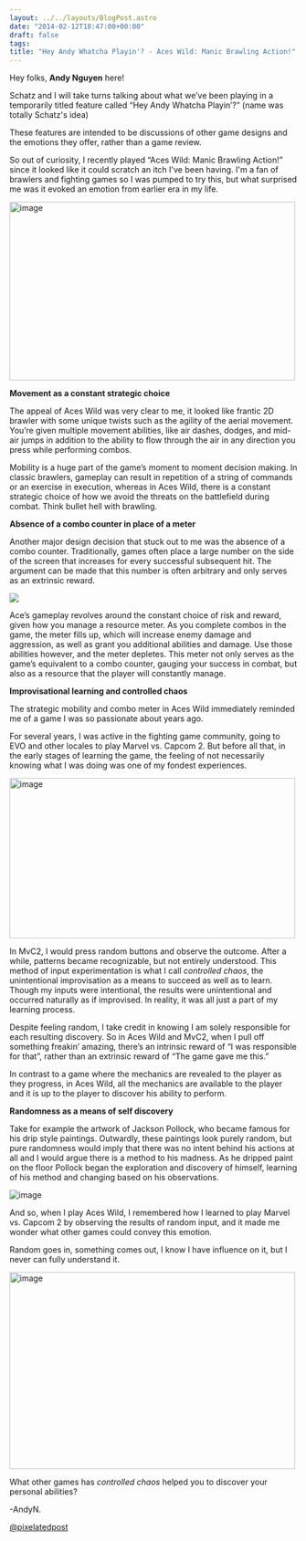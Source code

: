 ```yaml
---
layout: ../../layouts/BlogPost.astro
date: "2014-02-12T18:47:00+00:00"
draft: false
tags:
title: "Hey Andy Whatcha Playin'? - Aces Wild: Manic Brawling Action!"
---
```


<p><span>Hey folks, <strong>Andy Nguyen</strong> here!</span></p>
<p><span>Schatz and I will take turns talking about what we&rsquo;ve been playing in a temporarily titled feature called &ldquo;Hey Andy Whatcha Playin&rsquo;?&rdquo; (name was totally Schatz's idea)</span></p>
<p><span></span>These features are intended to be discussions of other game designs and the emotions they offer, rather than a game review.</p>
<p><span></span>So out of curiosity, I recently played &ldquo;Aces Wild: Manic Brawling Action!&rdquo; since it looked like it could scratch an itch I've been having. I'm a fan of brawlers and fighting games so I was pumped to try this, but what surprised me was it evoked an emotion from earlier era in my life.</p>
<p><img alt="image" height="313px;" src="https://lh6.googleusercontent.com/uQ-LtMysLN0VOI-2Q86V2TV4Q4aRO5xOlPkthYhm3kwGnC-BmacmIj3CvPkI4VSgygrt8TnIrSWbrYJ9TDNfaEu8B8bGDRofIjUeA4AM711jqmWjxrG3m1iw3g" width="500px;" /></p>
<p><strong><!-- more -->Movement as a constant strategic choice</strong></p>
<p><span>The appeal of Aces Wild was very clear to me, it looked like frantic 2D brawler with some unique twists such as the agility of the aerial movement. You&rsquo;re given multiple movement abilities, like air dashes, dodges, and mid-air jumps in addition to the ability&nbsp;to flow through the air in any direction you press while performing combos.</span></p>
<p><span></span>Mobility is a huge part of the game&rsquo;s moment to moment decision making. In classic brawlers, gameplay can result in repetition of a string of commands or an exercise in execution, whereas in Aces Wild, there is a constant strategic choice of how we avoid the threats on the battlefield during combat. Think bullet hell with brawling.</p>
<p><strong>Absence of a combo counter in place of a meter</strong></p>
<p>Another major design decision that stuck out to me was the absence of a combo counter. Traditionally, games often place a large number on the side of the screen that increases for every successful subsequent hit. The argument can be made that this number is often arbitrary and only serves as an extrinsic reward.</p>
<p><img src="/assets/blog/img/2014-02-12-hey-andy-whatcha-playin---aces-wild-manic-brawling-action\9d1782e5204984e74179b50f3539dcf2f886b8d599eb935ef63938a64bdee4d2.png" /></p>
<p></p>
<p><span>Ace&rsquo;s gameplay revolves around the constant choice of risk and reward, given how you manage a resource meter. As you complete combos in the game, the meter fills up, which will increase enemy damage and aggression, as well as grant you additional abilities and damage. Use those abilities however, and the meter depletes. This meter not only serves as the game&rsquo;s equivalent to a combo counter, gauging your success in combat, but also as a resource that the player will constantly manage.</span></p>
<p><strong>Improvisational learning and controlled chaos</strong></p>
<p>The strategic mobility and combo meter in Aces Wild immediately reminded me of a game I was so passionate about years ago.</p>
<p>For several years, I was active in the fighting game community, going to EVO and other locales to play Marvel vs. Capcom 2. But before all that, in the early stages of learning the game, the feeling of not necessarily knowing what I was doing was one of my fondest experiences.</p>
<p><img alt="image" height="281px;" src="https://lh5.googleusercontent.com/Aym8QVKVUNPE2YR8S9jADDJ4_z43hSPJeKGttAs2JT4nB0K7yo_DbhgnZ0Oi_Y-EwPqipJvFF58BkdJuGIYg20-503mI_bGKh-gwJX4HwZiEdG1PxwzJLf1q_Q" width="500px;" /></p>
<p><span id="docs-internal-guid-40f69531-22ba-2f05-c625-340b600299e5"><span>In MvC2, I would press random buttons and observe the outcome. After a while, patterns became recognizable, but not entirely understood. This method of input experimentation is what I call <em>controlled chaos</em>, the unintentional improvisation as a means to succeed as well as to learn. Though my inputs were intentional, the results were unintentional and occurred naturally as if improvised. In reality, it was all just a part of my learning process.</span></span></p>
<p><span>Despite feeling random, I take credit in knowing I am solely responsible for each resulting discovery. So in Aces Wild and MvC2, when I pull off something freakin&rsquo; amazing, there&rsquo;s an intrinsic reward of &ldquo;I was responsible for that&rdquo;, rather than an extrinsic reward of &ldquo;The game gave me this.&rdquo;</span><span></span></p>
<p><span>In contrast to a game where the mechanics are revealed to the player as they progress, in Aces Wild, all the mechanics are available to the player and it is up to the player to discover his ability to perform.</span></p>
<p><strong>Randomness as a means of self discovery</strong></p>
<p>Take for example the artwork of Jackson Pollock, who became famous for his drip style paintings. Outwardly, these paintings look purely random, but pure randomness would imply that there was no intent behind his actions at all and I would argue there is a method to his madness. As he dripped paint on the floor Pollock began the exploration and discovery of himself, learning of his method and changing based on his observations.</p>
<p><img alt="image" src="/assets/blog/img/2014-02-12-hey-andy-whatcha-playin---aces-wild-manic-brawling-action\f8479ffb5271f3fb6b5af243eb1336c1095d8cb4df239ad7477a051bc5f29605.jpg" /></p>
<p>And so, when I play Aces Wild, I remembered how I learned to play Marvel vs. Capcom 2 by observing the results of random input, and it made me wonder what other games could convey this emotion.</p>
<p>Random goes in, something comes out, I know I have influence on it, but I never can fully understand it.</p>
<p><img alt="image" height="345px;" src="https://lh5.googleusercontent.com/eN4yrJAiqB0LX-8uomKlTniMOa4kGM7BHZE-b83bwDarpCtK7WDl6OZDPfavx8rVJ3P3baYM4n7pSwrYJobqgG7_hSrXTofQ-y1wxzY8G7Rb-Qf9XaUqSIgNqw" width="500px;" /></p>
<p><span>What other games has <em>controlled chaos</em> helped you to discover your personal abilities?</span></p>
<p><span>-AndyN.</span></p>
<p><span><a href="https://twitter.com/pixelatedpost" title="@pixelatedpost">@pixelatedpost</a></span></p>
